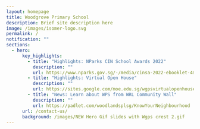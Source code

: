 ```yaml
---
layout: homepage
title: Woodgrove Primary School
description: Brief site description here
image: /images/isomer-logo.svg
permalink: /
notification: ""
sections:
  - hero:
      key_highlights:
        - title: "Highlights: NParks CIN School Awards 2022"
          description: ""
          url: https://www.nparks.gov.sg/-/media/cinsa-2022-ebooklet-4mb.ashx
        - title: "Highlights: Virtual Open House"
          description: ""
          url: https://sites.google.com/moe.edu.sg/wgpsvirtualopenhouse2022/home
        - title: "News: Learn about WPS from WRL Community Wall"
          description: ""
          url: https://padlet.com/woodlandsplsg/KnowYourNeighbourhood
      url: /contact-us/
      background: /images/NEW Hero Gif slides with Wgps crest 2.gif
---
```

